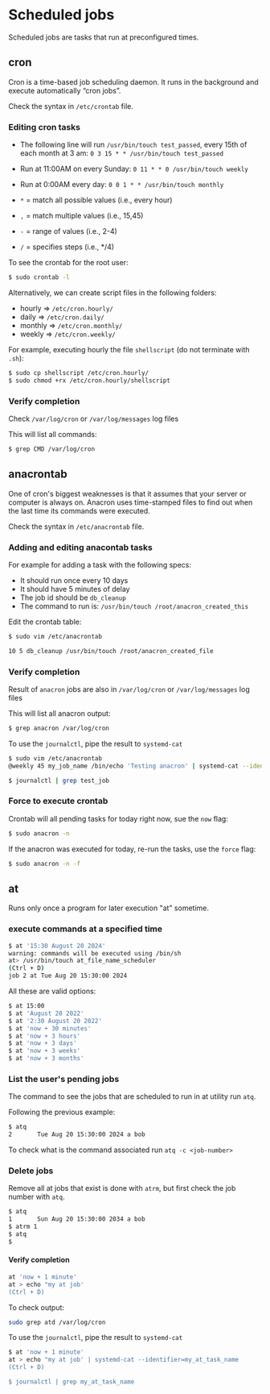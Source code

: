 # Scheduled jobs

Scheduled jobs are tasks that run at preconfigured times.

## cron
Cron is a time-based job scheduling daemon. It runs in the background and execute automatically “cron jobs”.

Check the syntax in `/etc/crontab` file.

### Editing cron tasks

- The following line will run `/usr/bin/touch test_passed`, every 15th of each month at 3 am:
`0 3 15 * * /usr/bin/touch test_passed`
- Run at 11:00AM on every Sunday: `0 11 * * 0 /usr/bin/touch weekly`
- Run at 0:00AM every day: `0 0 1 * * /usr/bin/touch monthly`

- `*` = match all possible values (i.e., every hour)
- `,` = match multiple values (i.e., 15,45)
- `-` = range of values (i.e., 2-4)
- `/` = specifies steps (i.e., */4)

To see the crontab for the root user:
```bash
$ sudo crontab -l
```

Alternatively, we can create script files in the following folders:
- hourly => `/etc/cron.hourly/`
- daily => `/etc/cron.daily/`
- monthly => `/etc/cron.monthly/`
- weekly => `/etc/cron.weekly/`

For example, executing hourly the file `shellscript` (do not terminate with `.sh`):
```bash
$ sudo cp shellscript /etc/cron.hourly/
$ sudo chmod +rx /etc/cron.hourly/shellscript
```

### Verify completion

Check `/var/log/cron` or `/var/log/messages` log files

This will list all commands:
```bash
$ grep CMD /var/log/cron
```
## anacrontab

One of cron's biggest weaknesses is that it assumes that your server or computer is always on. Anacron uses time-stamped files to find out when the last time its commands were executed. 

Check the syntax in `/etc/anacrontab` file.

### Adding and editing anacontab tasks

For example for adding a task with the following specs:
- It should run once every 10 days
- It should have 5 minutes of delay
- The job id should be `db_cleanup`
- The command to run is: `/usr/bin/touch /root/anacron_created_this`

Edit the crontab table:
```bash
$ sudo vim /etc/anacrontab

10 5 db_cleanup /usr/bin/touch /root/anacron_created_file
```

### Verify completion

Result of `anacron` jobs are also in `/var/log/cron` or `/var/log/messages` log files

This will list all anacron output:
```bash
$ grep anacron /var/log/cron
```

To use the `journalctl`, pipe the result to `systemd-cat`
```bash
$ sudo vim /etc/anacrontab
@weekly 45 my_job_name /bin/echo 'Testing anacron' | systemd-cat --identifier=test_job

$ journalctl | grep test_job
```

### Force to execute crontab

Crontab will all pending tasks for today right now, sue the `now` flag:

```bash
$ sudo anacron -n
```

If the anacron was executed for today, re-run the tasks, use the `force` flag:
```bash
$ sudo anacron -n -f
```

## at 

Runs only once a program for later execution  "at" sometime.

### execute commands at a specified time

```bash
$ at '15:30 August 20 2024'
warning: commands will be executed using /bin/sh
at> /usr/bin/touch at_file_name_scheduler
(Ctrl + D)
job 2 at Tue Aug 20 15:30:00 2024
```

All these are valid options:

```bash
$ at 15:00
$ at 'August 20 2022'
$ at '2:30 August 20 2022'
$ at 'now + 30 minutes'
$ at 'now + 3 hours'
$ at 'now + 3 days'
$ at 'now + 3 weeks'
$ at 'now + 3 months'
```

### List the user's pending jobs

The command to see the jobs that are scheduled to run in at utility run `atq`.

Following the previous example:
```bash
$ atq
2       Tue Aug 20 15:30:00 2024 a bob
```

To check what is the command associated run `atq -c <job-number>`

### Delete jobs

Remove all at jobs that exist is done with `atrm`, but first check the job number with `atq`.

```bash
$ atq
1       Sun Aug 20 15:30:00 2034 a bob
$ atrm 1
$ atq
$
```

#### Verify completion

```bash
at 'now + 1 minute' 
at > echo "my at job' 
(Ctrl + D)
```

To check output:

```bash
sudo grep atd /var/log/cron
```

To use the `journalctl`, pipe the result to `systemd-cat`
```bash
$ at 'now + 1 minute' 
at > echo "my at job' | systemd-cat --identifier=my_at_task_name
(Ctrl + D)

$ journalctl | grep my_at_task_name
```

